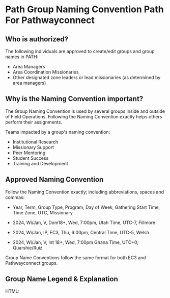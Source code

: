 # Path Group Naming Convention Path For Pathwayconnect

## Who is authorized?

The following individuals are approved to create/edit groups and group names in PATH:

- Area Managers
- Area Coordination Missionaries
- Other designated zone leaders or lead missionaries (as determined by area managers)

## Why is the Naming Convention important?

The Group Naming Convention is used by several groups inside and outside of Field Operations. Following the Naming Convention exactly helps others perform their assignments.

Teams impacted by a group's naming convention:

- Institutional Research
- Missionary Support
- Peer Mentoring
- Student Success
- Training and Development

## Approved Naming Convention

Follow the Naming Convention exactly; including abbreviations, spaces and commas:

- Year, Term, Group Type, Program, Day of Week, Gathering Start Time, Time Zone, UTC, Missionary

- 2024, Wi/Jan, V, Dom18+, Wed, 7:00pm, Utah Time, UTC-7, Fillmore
- 2024, Wi/Jan, IP, EC3, Thu, 6:00pm, Central Time, UTC-5, Welsh
- 2024, Wi/Jan, V, Int 18+, Wed, 7:00pm Ghana Time, UTC+0, Quarshie/Ruiz

Group Name Conventions follow the same format for both EC3 and Pathwayconnect groups.

## Group Name Legend & Explanation

HTML:

